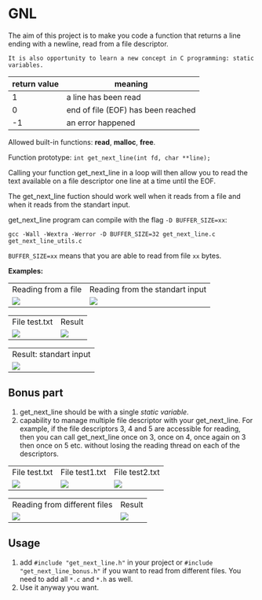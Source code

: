 # GNL
The aim of this project is to make you code a function that returns a line ending with a newline, read from a file descriptor.

`It is also opportunity to learn a new concept in C programming: static variables.`

| return value | meaning |
| --- | --- |
| 1 | a line has been read |
| 0 | end of file (EOF) has been reached |
| -1 | an error happened |

Allowed built-in functions: **read**, **malloc**, **free**.

Function prototype: `int get_next_line(int fd, char **line);`

Calling your function get_next_line in a loop will then allow you to read the text available on a file descriptor one line at a time until the EOF.

The get_next_line fuction should work well when it reads from a file and when it reads from the standart input.

get_next_line program can compile with the flag `-D BUFFER_SIZE=xx`: 

`gcc -Wall -Wextra -Werror -D BUFFER_SIZE=32 get_next_line.c get_next_line_utils.c`

`BUFFER_SIZE=xx` means that you are able to read from file `xx` bytes.

**Examples:**

<table>
  <tr>
    <td align="center">Reading from a file</td>
    <td align="center">Reading from the standart input</td>
  </tr>
  <tr>
    <td><img  src="https://user-images.githubusercontent.com/84783740/120178708-73077300-c212-11eb-8761-4b6bcce7b114.png"></td>
    <td><img  src="https://user-images.githubusercontent.com/84783740/120188052-4b1e0c80-c21e-11eb-8e67-b4f2a83c9553.png"></td>
  </tr>
</table>

<table>
  <tr>
    <td align="center">File test.txt</td>
    <td align="center">Result</td>
  </tr>
  <tr>
    <td><img src="https://user-images.githubusercontent.com/84783740/120178739-7a2e8100-c212-11eb-99dd-4d76fb003b09.png"></td>
    <td><img src="https://user-images.githubusercontent.com/84783740/120178754-7ef33500-c212-11eb-93c5-e7403105ccdf.png"></td>
  </tr>
</table>

<table>
  <tr>
    <td align="center">Result: standart input</td>
  </tr>
  <tr>
    <td><img src="https://user-images.githubusercontent.com/84783740/120188059-4fe2c080-c21e-11eb-90f2-13d6b5188c03.png"></td>
  </tr>
</table>

## Bonus part
1)  get_next_line should be with a single *static variable*.
2) capability to manage multiple file descriptor with your get_next_line. For example, if the file descriptors 3, 4 and 5 are accessible for reading, then you can call get_next_line once on 3, once on 4, once again on 3 then once on 5 etc. without losing the reading thread on each of the descriptors.

<table>
  <tr>
    <td align="center">File test.txt</td>
    <td align="center">File test1.txt</td>
    <td align="center">File test2.txt</td>
  </tr>
  <tr>
    <td><img src="https://user-images.githubusercontent.com/84783740/120193733-6ccec200-c225-11eb-9325-be99a96f85e1.png"></td>
    <td><img src="https://user-images.githubusercontent.com/84783740/120193742-70624900-c225-11eb-9ac5-73a6a0a9df45.png"></td>
    <td><img src="https://user-images.githubusercontent.com/84783740/120193751-72c4a300-c225-11eb-9e63-87c804cf698b.png"></td>
  </tr>
</table>

<table>
  <tr>
    <td align="center">Reading from different files</td>
    <td align="center">Result</td>
  </tr>
  <tr>
    <td><img src="https://user-images.githubusercontent.com/84783740/120193797-7d7f3800-c225-11eb-86db-efe80b7d5634.png"></td>
    <td><img src="https://user-images.githubusercontent.com/84783740/120193813-81ab5580-c225-11eb-8867-28dc64e3207b.png"></td>
  </tr>
</table>

## Usage
1. add `#include "get_next_line.h"` in your project or `#include "get_next_line_bonus.h"` if you want to read from different files. You need to add all `*.c` and `*.h` as well.
2. Use it anyway you want.

